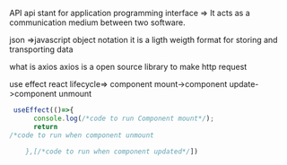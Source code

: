 API api stant for application programming interface
=> It acts as a communication medium between two software.

json =>javascript object notation
it is a ligth weigth format for storing and transporting data

what is axios axios is a open source library to make http request

use effect 
react lifecycle=>
component mount->component update->component unmount
```js
 useEffect(()=>{
      console.log(/*code to run Component mount*/);
      return  
/*code to run when component unmount
      
    },[/*code to run when component updated*/])